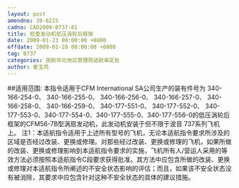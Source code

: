 ```yaml
---
layout: post
amendno: 39-6215
cadno: CAD2009-B737-01
title: 检查发动机低压涡轮后框架
date: 2009-01-23 00:00:00 +0800
effdate: 2009-01-28 00:00:00 +0800
tag: B737
categories: 民航华北地区管理局适航审定处
author: 崔玉亮
---
```


##适用范围:
本指令适用于CFM International SA公司生产的装有件号为 340-166-254-0、 340-166-255-0、 340-166-256-0、 340-166-257-0、 340-166-258-0、 340-166-259-0、 340-177-551-0、 340-177-552-0、 340-177-553-0、340-177-554-0、340-177-555-0、340-177-556-0的低压涡轮后框架的CFM56-7B型涡扇发动机，此发动机安装于但不限于波音 737系列飞机上。
注1：本适航指令适用于上述所有型号的飞机，无论本适航指令要求所涉及的区域是否经过改装、更换或修理。对那些经过改装、更换或修理的飞机，如果所做的改装、更换或修理影响到本适航指令要求的实施，飞机所有人/营运人采用的等效方法必须按照本适航指令C段要求获得批准。其方法中应包含所做的改装、更换或修理对本适航指令所阐述的不安全状态影响的评估；而且，如果该不安全状态没有被消除，其要求中应包含针对这种不安全状态的具体的建议措施。

